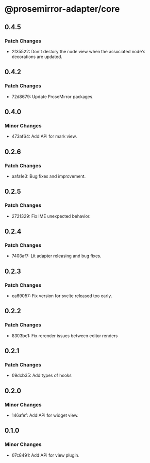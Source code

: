 # @prosemirror-adapter/core

## 0.4.5

### Patch Changes

- 2f35522: Don't destory the node view when the associated node's decorations are updated.

## 0.4.2

### Patch Changes

- 72d8679: Update ProseMirror packages.

## 0.4.0

### Minor Changes

- 473af64: Add API for mark view.

## 0.2.6

### Patch Changes

- aafa1e3: Bug fixes and improvement.

## 0.2.5

### Patch Changes

- 2721329: Fix IME unexpected behavior.

## 0.2.4

### Patch Changes

- 7403af7: Lit adapter releasing and bug fixes.

## 0.2.3

### Patch Changes

- ea69057: Fix version for svelte released too early.

## 0.2.2

### Patch Changes

- 8303be1: Fix rerender issues between editor renders

## 0.2.1

### Patch Changes

- 09dcb35: Add types of hooks

## 0.2.0

### Minor Changes

- 146afef: Add API for widget view.

## 0.1.0

### Minor Changes

- 07c8491: Add API for view plugin.
